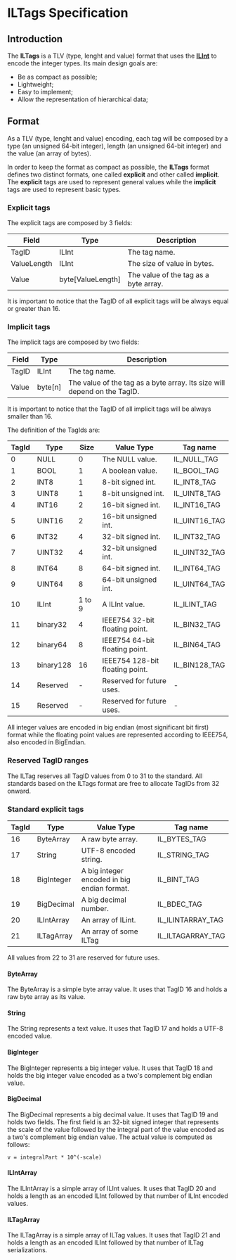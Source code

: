 # ILTags Specification

## Introduction

The **ILTags** is a TLV (type, lenght and value) format that uses the 
[**ILInt**](https://github.com/interlockledger/specification/tree/master/ILInt)
to encode the integer types. Its main design goals are:

* Be as compact as possible;
* Lightweight;
* Easy to implement;
* Allow the representation of hierarchical data;

## Format

As a TLV (type, lenght and value) encoding, each tag will be composed by a type (an
unsigned 64-bit integer), length (an unsigned 64-bit integer) and the value (an array
of bytes).

In order to keep the format as compact as possible, the **ILTags** format defines two
distinct formats, one called **explicit** and other called **implicit**. The **explicit** tags are used to represent general values while the **implicit** tags are used to represent basic types.

### Explicit tags

The explicit tags are composed by 3 fields:

Field | Type | Description
----- | ---- | -----------
TagID | ILInt | The tag name.
ValueLength | ILInt | The size of value in bytes.
Value | byte[ValueLength] | The value of the tag as a byte array.

It is important to notice that the TagID of all explicit tags will be always equal or greater than 16.

### Implicit tags

The implicit tags are composed by two fields:

Field | Type | Description
----- | ---- | -----------
TagID | ILInt | The tag name.
Value | byte[n] | The value of the tag as a byte array. Its size will depend on the TagID.

It is important to notice that the TagID of all implicit tags will be always smaller than 16.

The definition of the TagIds are:

TagId | Type | Size | Value Type | Tag name
----- | ---- | ---- | ---------- | --------
0 | NULL | 0 | The NULL value. | IL_NULL_TAG
1 | BOOL | 1 | A boolean value. | IL_BOOL_TAG
2 | INT8 | 1 | 8-bit signed int. | IL_INT8_TAG
3 | UINT8 | 1 | 8-bit unsigned int. | IL_UINT8_TAG
4 | INT16 | 2 | 16-bit signed int. | IL_INT16_TAG
5 | UINT16 | 2 | 16-bit unsigned int. | IL_UINT16_TAG
6 | INT32 | 4 | 32-bit signed int. | IL_INT32_TAG
7 | UINT32 | 4 | 32-bit unsigned int. | IL_UINT32_TAG
8 | INT64 | 8 | 64-bit signed int. | IL_INT64_TAG
9 | UINT64 | 8 | 64-bit unsigned int. | IL_UINT64_TAG
10 | ILInt | 1 to 9 | A ILInt value. | IL_ILINT_TAG
11 | binary32 | 4 | IEEE754 32-bit floating point. | IL_BIN32_TAG
12 | binary64 | 8 | IEEE754 64-bit floating point. | IL_BIN64_TAG
13 | binary128 | 16 | IEEE754 128-bit floating point. | IL_BIN128_TAG
14 | Reserved | - | Reserved for future uses. | -
15 | Reserved | - | Reserved for future uses. | -

All integer values are encoded in big endian (most significant bit first) format while
the floating point values are represented according to IEEE754, also encoded in BigEndian.

### Reserved TagID ranges

The ILTag reserves all TagID values from 0 to 31 to the standard. All standards based on the ILTags format are free to allocate TagIDs from 32 onward.

### Standard explicit tags

TagId | Type | Value Type | Tag name
----- | ---- | ---------- | --------
16 | ByteArray | A raw byte array. | IL_BYTES_TAG
17 | String |  UTF-8 encoded string. | IL_STRING_TAG
18 | BigInteger | A big integer encoded in big endian format. | IL_BINT_TAG
19 | BigDecimal | A big decimal number. | IL_BDEC_TAG
20 | ILIntArray | An array of ILint. | IL_ILINTARRAY_TAG
21 | ILTagArray | An array of some ILTag | IL_ILTAGARRAY_TAG

All values from 22 to 31 are reserved for future uses.

#### ByteArray

The ByteArray is a simple byte array value. It uses that TagID 16 and holds a raw byte array as its value.

#### String

The String represents a text value. It uses that TagID 17 and holds a UTF-8 encoded value.

#### BigInteger

The BigInteger represents a big integer value. It uses that TagID 18 and holds the big integer value encoded as a two's complement big endian value.

#### BigDecimal

The BigDecimal represents a big decimal value. It uses that TagID 19 and holds two fields. The first field is an 32-bit signed integer that represents the scale of the value followed by the integral part of the value encoded as a two's complement big endian value. The actual value is computed as follows:

    v = integralPart * 10^(-scale)

#### ILIntArray

The ILIntArray is a simple array of ILInt values. It uses that TagID 20 and holds a length as an encoded ILInt followed by that number of ILInt encoded values.

#### ILTagArray

The ILTagArray is a simple array of ILTag values. It uses that TagID 21 and holds a length as an encoded ILInt followed by that number of ILTag serializations.
